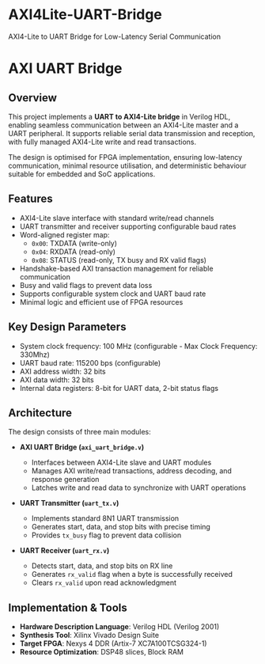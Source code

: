 # AXI4Lite-UART-Bridge
AXI4-Lite to UART Bridge for Low-Latency Serial Communication 

# AXI UART Bridge

## Overview
This project implements a **UART to AXI4-Lite bridge** in Verilog HDL, enabling seamless communication between an AXI4-Lite master and a UART peripheral. It supports reliable serial data transmission and reception, with fully managed AXI4-Lite write and read transactions.  

The design is optimised for FPGA implementation, ensuring low-latency communication, minimal resource utilisation, and deterministic behaviour suitable for embedded and SoC applications.



## Features
- AXI4-Lite slave interface with standard write/read channels
- UART transmitter and receiver supporting configurable baud rates
- Word-aligned register map:
  - `0x00`: TXDATA (write-only)
  - `0x04`: RXDATA (read-only)
  - `0x08`: STATUS (read-only, TX busy and RX valid flags)
- Handshake-based AXI transaction management for reliable communication
- Busy and valid flags to prevent data loss
- Supports configurable system clock and UART baud rate
- Minimal logic and efficient use of FPGA resources



## Key Design Parameters
- System clock frequency: 100 MHz (configurable - Max Clock Frequency: 330Mhz)
- UART baud rate: 115200 bps (configurable)
- AXI address width: 32 bits
- AXI data width: 32 bits
- Internal data registers: 8-bit for UART data, 2-bit status flags



## Architecture
The design consists of three main modules:

- **AXI UART Bridge (`axi_uart_bridge.v`)**  
  - Interfaces between AXI4-Lite slave and UART modules
  - Manages AXI write/read transactions, address decoding, and response generation
  - Latches write and read data to synchronize with UART operations

- **UART Transmitter (`uart_tx.v`)**  
  - Implements standard 8N1 UART transmission
  - Generates start, data, and stop bits with precise timing
  - Provides `tx_busy` flag to prevent data collision

- **UART Receiver (`uart_rx.v`)**  
  - Detects start, data, and stop bits on RX line
  - Generates `rx_valid` flag when a byte is successfully received
  - Clears `rx_valid` upon read acknowledgment



## Implementation & Tools
 
- **Hardware Description Language**: Verilog HDL (Verilog 2001)  
- **Synthesis Tool**: Xilinx Vivado Design Suite  
- **Target FPGA**: Nexys 4 DDR (Artix-7 XC7A100TCSG324-1)  
- **Resource Optimization**: DSP48 slices, Block RAM
